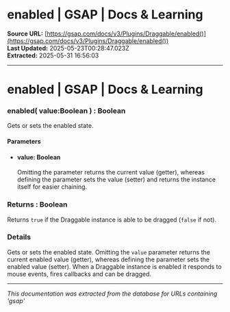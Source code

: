 # enabled | GSAP | Docs & Learning

**Source URL:** [https://gsap.com/docs/v3/Plugins/Draggable/enabled()](https://gsap.com/docs/v3/Plugins/Draggable/enabled())  
**Last Updated:** 2025-05-23T00:28:47.023Z  
**Extracted:** 2025-05-31 16:56:03

---

# enabled | GSAP | Docs & Learning

### enabled( value:Boolean ) : Boolean

Gets or sets the enabled state.

#### Parameters

*   #### **value**: Boolean
    
    Omitting the parameter returns the current value (getter), whereas defining the parameter sets the value (setter) and returns the instance itself for easier chaining.
    

### Returns : Boolean[​](#returns--boolean "Direct link to Returns : Boolean")

Returns `true` if the Draggable instance is able to be dragged (`false` if not).

### Details[​](#details "Direct link to Details")

Gets or sets the enabled state. Omitting the `value` parameter returns the current enabled value (getter), whereas defining the parameter sets the enabled value (setter). When a Draggable instance is enabled it responds to mouse events, fires callbacks and can be dragged.

---

*This documentation was extracted from the database for URLs containing 'gsap'*
